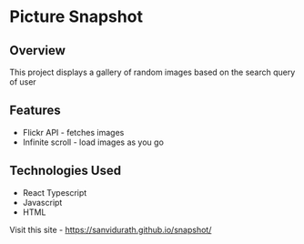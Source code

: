 # Picture Snapshot

## Overview
This project displays a gallery of random images based on the search query of user

## Features
* Flickr API - fetches images
* Infinite scroll - load images as you go

## Technologies Used
* React Typescript
* Javascript
* HTML

Visit this site - https://sanvidurath.github.io/snapshot/
